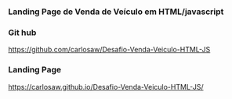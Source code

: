 ### Landing Page de Venda de Veículo em HTML/javascript

### Git hub
https://github.com/carlosaw/Desafio-Venda-Veiculo-HTML-JS

### Landing Page
https://carlosaw.github.io/Desafio-Venda-Veiculo-HTML-JS/